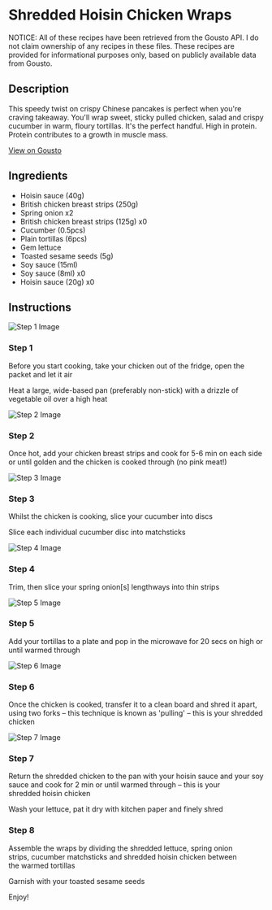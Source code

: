 # Shredded Hoisin Chicken Wraps 

NOTICE: All of these recipes have been retrieved from the Gousto API. I do not claim ownership of any recipes in these files. These recipes are provided for informational purposes only, based on publicly available data from Gousto.

## Description

This speedy twist on crispy Chinese pancakes is perfect when you're craving takeaway. You'll wrap sweet, sticky pulled chicken, salad and crispy cucumber in warm, floury tortillas. It's the perfect handful. High in protein. Protein contributes to a growth in muscle mass.

[View on Gousto](https://www.gousto.co.uk/recipes/cookbook/quick-shredded-hoisin-chicken-wraps)

## Ingredients

- Hoisin sauce (40g)
- British chicken breast strips (250g)
- Spring onion x2
- British chicken breast strips (125g) x0
- Cucumber (0.5pcs)
- Plain tortillas (6pcs)
- Gem lettuce
- Toasted sesame seeds (5g)
- Soy sauce (15ml)
- Soy sauce (8ml) x0
- Hoisin sauce (20g) x0

## Instructions

![Step 1 Image](https://production-media.gousto.co.uk/cms/recipe-step-image/step-1-1644586449180-x200.jpg)

### Step 1

Before you start cooking, take your chicken out of the fridge, open the packet and let it air

Heat a large, wide-based pan (preferably non-stick) with a drizzle of vegetable oil over a high heat

![Step 2 Image](https://production-media.gousto.co.uk/cms/recipe-step-image/Chicken-breast-in-pan-wlid-1645446879720-x200.jpg)

### Step 2

Once hot, add your chicken breast strips and cook for 5-6 min on each side or until golden and the chicken is cooked through (no pink meat!)

![Step 3 Image](https://production-media.gousto.co.uk/cms/recipe-step-image/1417.-step-3-x200.jpg)

### Step 3

Whilst the chicken is cooking, slice your cucumber into discs

Slice each individual cucumber disc into matchsticks

![Step 4 Image](https://production-media.gousto.co.uk/cms/recipe-step-image/1417.-step-4-x200.jpg)

### Step 4

Trim, then slice your spring onion[s] lengthways into thin strips

![Step 5 Image](https://production-media.gousto.co.uk/cms/recipe-step-image/Plain-tortillas-on-a-plate-1677849862995-x200.jpg)

### Step 5

Add your tortillas to a plate and pop in the microwave for 20 secs on high or until warmed through

![Step 6 Image](https://production-media.gousto.co.uk/cms/recipe-step-image/1417.-step-6-x200.jpg)

### Step 6

Once the chicken is cooked, transfer it to a clean board and shred it apart, using two forks – this technique is known as 'pulling' – this is your shredded chicken

![Step 7 Image](https://production-media.gousto.co.uk/cms/recipe-step-image/1417.-step-7-x200.jpg)

### Step 7

Return the shredded chicken to the pan with your hoisin sauce and your soy sauce and cook for 2 min or until warmed through – this is your shredded hoisin chicken

Wash your lettuce, pat it dry with kitchen paper and finely shred

### Step 8

Assemble the wraps by dividing the shredded lettuce, spring onion strips, cucumber matchsticks and shredded hoisin chicken between the warmed tortillas

Garnish with your toasted sesame seeds

Enjoy!

